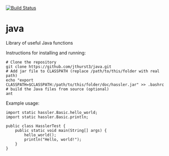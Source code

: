 [![Build Status](https://travis-ci.org/jthurst3/java.png)](https://travis-ci.org/jthurst3/java)


java
====

Library of useful Java functions

Instructions for installing and running:
```
# Clone the repository
git clone https://github.com/jthurst3/java.git
# Add jar file to CLASSPATH (replace /path/to/this/folder with real path)
echo "export CLASSPATH=$CLASSPATH:/path/to/this/folder/doc/hassler.jar" >> .bashrc
# build the Java files from source (optional)
ant
```

Example usage:
```
import static hassler.Basic.hello_world;
import static hassler.Basic.println;

public class HasslerTest {
	public static void main(String[] args) {
		hello_world();
		println("Hello, world!");
	}
}
```

